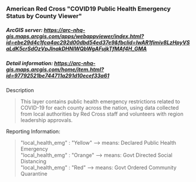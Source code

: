 ### American Red Cross "COVID19 Public Health Emergency Status by County Viewer"  
##### ArcGIS server: https://arc-nhq-gis.maps.arcgis.com/apps/webappviewer/index.html?id=ebe29d4c1fca4ac292d00dbd54ed37e9&fbclid=IwAR1fimiv8LzHpyVSaLdK5crSdOzVpJlnakDHNIWQbWgAFujkTfMAf4H_GMA  
##### Detail information: https://arc-nhq-gis.maps.arcgis.com/home/item.html?id=97792521be744711a291d10ecef33a61  
#####

Description  
> This layer contains public health emergency restrictions related to COVID-19 for each county across the nation, using data collected from local authorities by Red Cross staff and volunteers with region leadership approvals.

Reporting Information:  
> "local_health_emg" : "Yellow"  --> means: Declared Public Health Emergency  
> "local_health_emg" : "Orange"  --> means: Govt Directed Social Distancing  
> "local_health_emg" : "Red"     --> means: Govt Ordered Community Quarantine  

